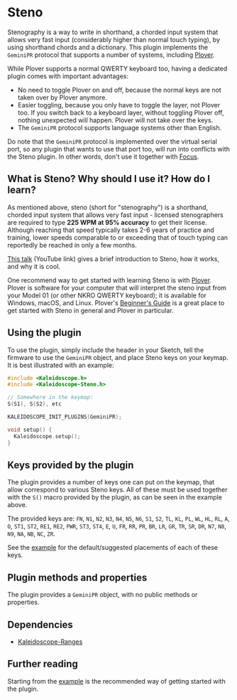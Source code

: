 # Steno

Stenography is a way to write in shorthand, a chorded input system that allows
very fast input (considerably higher than normal touch typing), by using
shorthand chords and a dictionary. This plugin implements the `GeminiPR`
protocol that supports a number of systems, including [Plover][plover].

 [plover]: http://www.openstenoproject.org/plover/

While Plover supports a normal QWERTY keyboard too, having a dedicated plugin
comes with important advantages:

* No need to toggle Plover on and off, because the normal keys are not taken
  over by Plover anymore.
* Easier toggling, because you only have to toggle the layer, not Plover too. If
  you switch back to a keyboard layer, without toggling Plover off, nothing
  unexpected will happen. Plover will not take over the keys.
* The `GeminiPR` protocol supports language systems other than English.

Do note that the `GeminiPR` protocol is implemented over the virtual serial
port, so any plugin that wants to use that port too, will run into
conflicts with the Steno plugin. In other words, don't use it together
with [Focus][k:focus].

 [k:focus]: Kaleidoscope-FocusSerial.md

## What is Steno? Why should I use it? How do I learn?

As mentioned above, steno (short for "stenography") is a shorthand, chorded
input system that allows very fast input - licensed stenographers are required
to type **225 WPM at 95% accuracy** to get their license.  Although reaching that
speed typically takes 2-6 years of practice and training, lower speeds
comparable to or exceeding that of touch typing can reportedly be reached in
only a few months.

[This talk][stenotalk] (YouTube link) gives a brief introduction to Steno, how
it works, and why it is cool.

  [stenotalk]: https://youtu.be/Wpv-Qb-dB6g

One recommend way to get started with learning Steno is with [Plover][plover].
Plover is software for your computer that will interpret the steno input from
your Model 01 (or other NKRO QWERTY keyboard); it is available for Windows,
macOS, and Linux.  Plover's [Beginner's Guide][ploverguide] is a great place to
get started with Steno in general and Plover in particular.

  [ploverguide]: https://github.com/openstenoproject/plover/wiki/Beginner's-Guide:-Get-Started-with-Plover

## Using the plugin

To use the plugin, simply include the header in your Sketch, tell the firmware
to use the `GeminiPR` object, and place Steno keys on your keymap. It is best
illustrated with an example:

```c++
#include <Kaleidoscope.h>
#include <Kaleidoscope-Steno.h>

// Somewhere in the keymap:
S(S1), S(S2), etc

KALEIDOSCOPE_INIT_PLUGINS(GeminiPR);

void setup() {
  Kaleidoscope.setup();
}
```

## Keys provided by the plugin

The plugin provides a number of keys one can put on the keymap, that allow
correspond to various Steno keys. All of these must be used together with the
`S()` macro provided by the plugin, as can be seen in the example above.

The provided keys are: `FN`, `N1`, `N2`, `N3`, `N4`, `N5`, `N6`, `S1`, `S2`,
`TL`, `KL`, `PL`, `WL`, `HL`, `RL`, `A`, `O`, `ST1`, `ST2`, `RE1`, `RE2`, `PWR`,
`ST3`, `ST4`, `E`, `U`, `FR`, `RR`, `PR`, `BR`, `LR`, `GR`, `TR`, `SR`, `DR`,
`N7`, `N8`, `N9`, `NA`, `NB`, `NC`, `ZR`.

See the [example][plugin:example] for the default/suggested placements of each
of these keys.

## Plugin methods and properties

The plugin provides a `GeminiPR` object, with no public methods or properties.

## Dependencies

* [Kaleidoscope-Ranges](Kaleidoscope-Ranges.md)

## Further reading

Starting from the [example][plugin:example] is the recommended way of getting
started with the plugin.

 [plugin:example]: /examples/Features/Steno/Steno.ino
